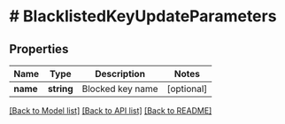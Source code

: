 # # BlacklistedKeyUpdateParameters

## Properties

Name | Type | Description | Notes
------------ | ------------- | ------------- | -------------
**name** | **string** | Blocked key name | [optional] 

[[Back to Model list]](../../README.md#documentation-for-models) [[Back to API list]](../../README.md#documentation-for-api-endpoints) [[Back to README]](../../README.md)


